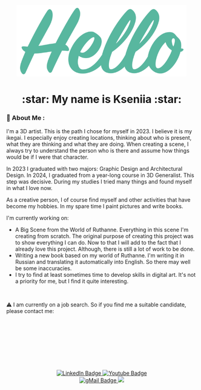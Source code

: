 <div align="center">
 <img src="https://github.com/AlfBerht/AlfBerht/blob/main/Hello/08.png" width="450px"/>
   
 <h1><div align="center">
  :star: My name is Kseniia :star:
 </h1></div>

### :jigsaw: About Me :

<div>I'm a 3D artist. This is the path I chose for myself in 2023. I believe it is my ikegai.
I especially enjoy creating locations, thinking about who is present, what they are thinking and what they are doing. When creating a scene, I always try to understand the person who is there and assume how things would be if I were that character.

In 2023 I graduated with two majors: Graphic Design and Architectural Design.
In 2024, I graduated from a year-long course in 3D Generalist. This step was decisive. During my studies I tried many things and found myself in what I love now.

As a creative person, I of course find myself and other activities that have become my hobbies. In my spare time I paint pictures and write books.


I'm currently working on:
- A Big Scene from the World of Ruthanne. Everything in this scene I'm creating from scratch. The original purpose of creating this project was to show everything I can do. Now to that I will add to the fact that I already love this project. Although, there is still a lot of work to be done.
- Writing a new book based on my world of Ruthanne. I'm writing it in Russian and translating it automatically into English. So there may well be some inaccuracies.
- I try to find at least sometimes time to develop skills in digital art. It's not a priority for me, but I find it quite interesting.</div><br />


:warning: I am currently on a job search. So if you find me a suitable candidate, please contact me:


<br /><br /><br /><br /><br /><br /><br />
<div align="center">
<a href="https://www.linkedin.com/in/alfberht/">
  <img src="https://img.shields.io/badge/LinkedIn-blue?style=for-the-badge&logo=linkedin&logoColor=white" alt="LinkedIn Badge"/>
</a>
<a href="https://www.youtube.com/playlist?list=PL5t-oG0fyTFpw8Nwdy6QA4YbA6WEMsOgF">
  <img src="https://img.shields.io/badge/YouTube-red?style=for-the-badge&logo=youtube&logoColor=white" alt="Youtube Badge"/>
</a><br />
</a>
<a href="mailto:alfberht@gmail.com">
  <img src="https://img.shields.io/badge/gMail-red?style=for-the-badge&logo=gmail&logoColor=white" alt="gMail Badge"/>
</a>
<a href="tel:+36307821342">
  <img src="https://img.shields.io/badge/Phone-blue?style=for-the-badge&logo=Phone&logoColor=white""/>
</a><br />

<img src="https://komarev.com/ghpvc/?username=AlfBerht&style=flat-square&color=blue" alt=""/>
</div>

    

